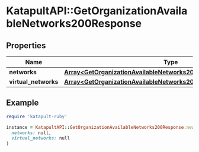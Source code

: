 # KatapultAPI::GetOrganizationAvailableNetworks200Response

## Properties

| Name | Type | Description | Notes |
| ---- | ---- | ----------- | ----- |
| **networks** | [**Array&lt;GetOrganizationAvailableNetworks200ResponseNetworks&gt;**](GetOrganizationAvailableNetworks200ResponseNetworks.md) |  |  |
| **virtual_networks** | [**Array&lt;GetOrganizationAvailableNetworks200ResponseVirtualNetworks&gt;**](GetOrganizationAvailableNetworks200ResponseVirtualNetworks.md) |  |  |

## Example

```ruby
require 'katapult-ruby'

instance = KatapultAPI::GetOrganizationAvailableNetworks200Response.new(
  networks: null,
  virtual_networks: null
)
```

